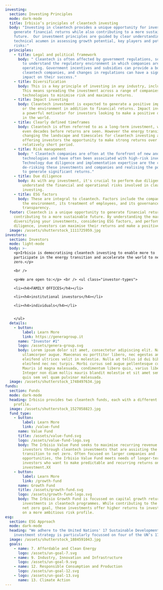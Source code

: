 ```yaml
---
investing:
  section: Investing Principles
  mode: dark-mode
  title: Irbisio’s principles of cleantech investing
  body: "Investing in cleantech provides a unique opportunity for investors to
    generate financial returns while also contributing to a more sustainable
    future.  Our investment principles are guided by clear understanding and
    technical acumen in assessing growth potential, key players and potential
    risks:"
  principles:
    - title: Legal and political framework
      body: " Cleantech is often affected by government regulations, so it's important
        to understand the regulatory environment in which companies are
        operating. Government incentives and subsidies can provide a boost to
        cleantech companies, and changes in regulations can have a significant
        impact on their success."
    - title: Diversification
      body: This is a key principle of investing in any industry, including cleantech.
        This means spreading the investment across a range of companies and
        technologies to minimise risk and maximise returns.
    - title: Impact investing
      body: Cleantech investment is expected to generate a positive impact on society
        or the environment in addition to financial returns. Impact investing is
        a powerful motivator for investors looking to make a positive difference
        in the world.
    - title: Clearly defined timeframes
      body: Cleantech is often referred to as a long-term investment, with years or
        even decades before returns are seen. However the energy transition is
        changing the landscape and timescales for cleantech investing and
        offering investors the opportunity to make strong returns over a
        relatively short period.
    - title: Risk management
      body: " Cleantech companies are often at the forefront of new and innovative
        technologies and have often been associated with high-risk investing.
        Technology due diligence and implementation expertise are the core of
        de-risking these investments and companies and realising the potential
        to generate significant returns."
    - title: Due diligence
      body: As with any investment, it's crucial to perform due diligence to
        understand the financial and operational risks involved in cleantech
        investing.
    - title: ESG factors
      body: These are integral to cleantech. Factors include the company's impact on
        the environment, its treatment of employees, and its governance and
        transparency.
  footer: Cleantech is a unique opportunity to generate financial returns while
    contributing to a more sustainable future. By understanding the market,
    diversifying your investments, considering ESG factors, and performing due
    diligence, investors can maximise their returns and make a positive impact.
  image: /assets/shutterstock_1111725959.jpg
investors:
  section: Investors
  mode: light-mode
  body: >-
    <p>Irbisio is democratising cleantech investing to enable more to
    participate in the energy transition and accelerate the world to net
    zero.</p>

    <br />

    <p>We are open to:</p> <br /> <ul class="investor-types">

    <li><h4>FAMILY OFFICES</h4></li>

    <li><h4>institutional investors</h4></li>

    <li><h4>individuals</h4></li>


    </ul>
  details:
    - button:
        label: Learn More
        link: https://generagroup.it
      name: "Investor #1"
      logo: /assets/genera-group.svg
      body: Lorem ipsum dolor sit amet, consectetur adipiscing elit. Nam sed
        ullamcorper augue. Maecenas eu porttitor libero, nec egestas ante. Sed
        eleifend ultrices velit in molestie. Nulla at tellus id dui bibendum
        eleifend nec nec turpis. Morbi cursus sed augue pellentesque convallis.
        Mauris id magna malesuada, condimentum libero quis, varius libero.
        Integer non diam mollis mauris blandit molestie et sit amet sem. Cras
        quis sem vel quam pulvinar malesuada.
  image: /assets/shutterstock_1748497634.jpg
funds:
  section: Funds
  mode: dark-mode
  heading: Irbisio provides two cleantech funds, each with a different investment
    profile.
  image: /assets/shutterstock_1527058823.jpg
  fund_type:
    - button:
        label: Learn More
        link: /value-fund
      name: Value Fund
      title: /assets/value-fund.svg
      logo: /assets/value-fund-logo.svg
      body: The Irbisio Value Fund seeks to maximise recurring revenue streams for
        investors through cleantech investments that are assisting the
        transition to net zero. Often focused on larger companies and
        opportunities, the Irbisio Value Fund meets needs of longer-term
        investors who want to make predictable and recurring returns on
        investment.XX
    - button:
        label: Learn More
        link: /growth-fund
      name: Growth Fund
      title: /assets/growth-fund.svg
      logo: /assets/growth-fund-logo.svg
      body: The Irbisio Growth Fund is focussed on capital growth returns through
        investments in cleantech programmes. While contributing to the carbon
        net zero goal, these investments offer higher returns to investors based
        on a more ambitious risk profile.
esg:
  section: ESG Approach
  mode: dark-mode
  heading: "We adhere to the United Nations' 17 Sustainable Development Goals. Our
    investment strategy is particularly focussed on four of the UN’s 17 goals:"
  image: /assets/shutterstock_1884591043.jpg
  goals:
    - name: 7. Affordable and Clean Energy
      logo: /assets/un-goal-7.svg
    - name: 9. Industry, Innovation and Infrastructure
      logo: /assets/un-goal-9.svg
    - name: 12. Responsible Consumption and Production
      logo: /assets/un-goal-12.svg
    - logo: /assets/un-goal-13.svg
      name: 13. Climate Action
---
```

